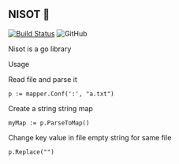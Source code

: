 
## NISOT :shirt:

[![Build Status](https://travis-ci.com/guvense/Nisot.svg?branch=master)](https://travis-ci.com/guvense/Nisot)
![GitHub](https://img.shields.io/github/license/guvense/Nisot)

Nisot is a go library 

Usage

Read file and parse it 

```
p := mapper.Conf(':', "a.txt")
```

Create a string string map

```
myMap := p.ParseToMap()
```

Change key value in file empty string for same file

```
p.Replace("")
```
